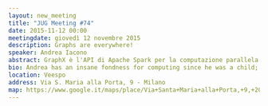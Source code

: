 ```yaml
---
layout: new_meeting
title: "JUG Meeting #74"
date: 2015-11-12 00:00
meetingdate: giovedì 12 novembre 2015
description: Graphs are everywhere!
speaker: Andrea Iacono
abstract: GraphX è l'API di Apache Spark per la computazione parallela di grafi. Questo intervento introdurrà brevemente il concetto di grafo e illustrerà alcuni dei problemi che possono essere modellizzati utilizzandolo. Di seguito verrà presentata l'API GraphX, che verrà poi utilizzata per illustrare la soluzione pratica di un problema.
bio: Andrea has an insane fondness for computing since he was a child; now is a software engineer who works as a contractor and has a wide experience in software development, ranging from e-commerce to industrial automation, from public administration to Web TV, with stand-alone and web applications. His interests are in artificial intelligence, machine learning and data (both big and small). 
location: Veespo
address: Via S. Maria alla Porta, 9 - Milano
map: https://www.google.it/maps/place/Via+Santa+Maria+alla+Porta,+9,+20123+Milano/@45.4664129,9.1817829,17z/data=!4m2!3m1!1s0x4786c153a8292d05:0x4c6f0a73c08286b9
---
```

